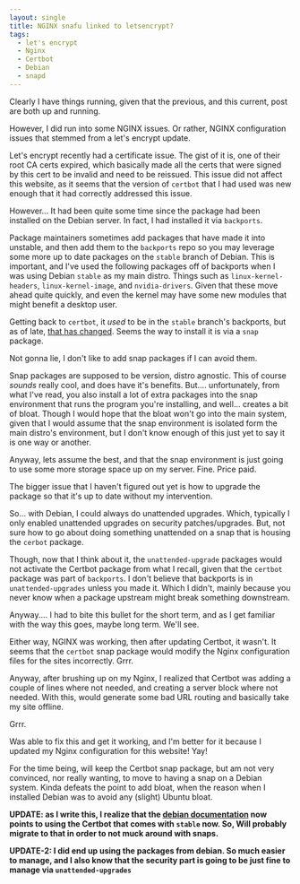 ```yaml
---
layout: single
title: NGINX snafu linked to letsencrypt?
tags:
  - let's encrypt
  - Nginx
  - Certbot
  - Debian
  - snapd
---
```


Clearly I have things running, given that the previous, and this current, post are both up and running.

However, I did run into some NGINX issues. Or rather, NGINX configuration issues that stemmed from a let's encrypt update.

Let's encrypt recently had a certificate issue. The gist of it is, one of their root CA certs expired, which basically made all the certs that were signed by this cert to be invalid and need to be reissued. This issue did not affect this website, as it seems that the version of `certbot` that I had used was new enough that it had correctly addressed this issue.

However... It had been quite some time since the package had been installed on the Debian server. In fact, I had installed it via `backports`.

Package maintainers sometimes add  packages that have made it into unstable, and then add them to the `backports` repo so you may leverage some more up to date packages on the `stable` branch of Debian. This is important, and I've used the following packages off of backports when I was using Debian `stable` as my main distro. Things such as `linux-kernel-headers`, `linux-kernel-image`, and `nvidia-drivers`. Given that these move ahead quite quickly, and even the kernel may have some new modules that might benefit a desktop user.

Getting back to `certbot`, it *used* to be in the `stable` branch's backports, but as of late, [that has changed](https://certbot.eff.org/lets-encrypt/debiantesting-nginx). Seems the way to install it is via a `snap` package.

 Not gonna lie, I don't like to add snap packages if I can avoid them.

Snap packages are supposed to be version, distro agnostic. This of course *sounds* really cool, and does have it's benefits. But.... unfortunately, from what I've read, you also install a lot of extra packages into the snap environment that runs the program you're installing, and well... creates a bit of bloat. Though I would hope that the bloat won't go into the main system, given that I would assume that the snap environment is isolated form the main distro's environment, but I don't know enough of this just yet to say it is one way or another.

Anyway, lets assume the best, and that the snap environment is just going to use some more storage space up on my server. Fine. Price paid.

The bigger issue that I haven't figured out yet is how to upgrade the package so that it's up to date without my intervention.

So... with Debian, I could always do unattended upgrades. Which, typically I only enabled unattended upgrades on security patches/upgrades. But, not sure how to go about doing something unattended on a snap that is housing the `cerbot` package.

Though, now that I think about it, the `unattended-upgrade` packages would not activate the Certbot package from what I recall, given that the `certbot` package was part of `backports`. I don't believe that backports is in `unattended-upgrades` unless you made it. Which I didn't, mainly because you never know when a package upstream might break something downstream.

Anyway.... I had to bite this bullet for the short term, and as I get familiar with the way this goes, maybe long term. We'll see.

Either way, NGINX was working, then after updating Certbot, it wasn't. It seems that the `certbot` snap package would modify the Nginx configuration files for the sites incorrectly. Grrr.

Anyway, after brushing up on my Nginx, I realized that Certbot was adding a couple of lines where not needed, and creating a server block where not needed. With this, would generate some bad URL routing and basically take my site offline.

Grrr.

Was able to fix this and get it working, and I'm better for it because I updated my Nginx configuration for this website! Yay!

For the time being, will keep the Certbot snap package, but am not very convinced, nor really wanting, to move to having a snap on a Debian system. Kinda defeats the point to add bloat, when the reason when I installed Debian was to avoid any (slight) Ubuntu bloat.

**UPDATE: as I write this, I realize that the [debian documentation](https://wiki.debian.org/LetsEncrypt) now points to using the Certbot that comes with `stable` now. So, Will probably migrate to that in order to not muck around with snaps.**

**UPDATE-2: I did end up using the packages from debian. So much easier to manage, and I also know that the security part is going to be just fine to manage via `unattended-upgrades`**
